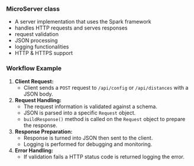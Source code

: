### MicroServer class
- A server implementation that uses the Spark framework
- handles HTTP requests and serves responses
- request validation
- JSON processing
- logging functionalities
- HTTP & HTTPS support
### Workflow Example
1. **Client Request:**
    - Client sends a `POST` request to `/api/config` or `/api/distances` with a JSON body.
2. **Request Handling:**
    - The request information is validated against a schema.
    - JSON is parsed into a specific `Request` object.
    - `buildResponse()` method is called on the `Request` object to prepare the response.
3. **Response Preparation:**
    - Response is turned into JSON then sent to the client.
    - Logging is performed for debugging and monitoring.
4. **Error Handling:**
    - If validation fails a HTTP status code is returned logging the error.
